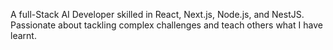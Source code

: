 A full-Stack AI Developer skilled in React, Next.js, Node.js, and NestJS. Passionate about tackling complex challenges and teach others what I have learnt.
